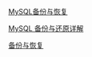 [MySQL备份与恢复](https://www.cnblogs.com/roverliang/p/6436140.html)

[MySQL 备份与还原详解](https://www.cnblogs.com/zejin2008/p/4638047.html)

[ 备份与恢复](https://www.shiyanlou.com/courses/9/labs/2423/document)
